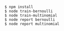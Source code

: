     $ npm install
    $ node train-bernoulli
    $ node train-multinomial
    $ node report bernoulli
    $ node report multinomial